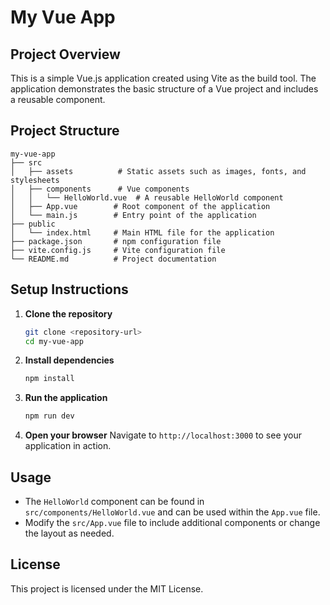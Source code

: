 # My Vue App

## Project Overview
This is a simple Vue.js application created using Vite as the build tool. The application demonstrates the basic structure of a Vue project and includes a reusable component.

## Project Structure
```
my-vue-app
├── src
│   ├── assets          # Static assets such as images, fonts, and stylesheets
│   ├── components      # Vue components
│   │   └── HelloWorld.vue  # A reusable HelloWorld component
│   ├── App.vue        # Root component of the application
│   └── main.js        # Entry point of the application
├── public
│   └── index.html     # Main HTML file for the application
├── package.json       # npm configuration file
├── vite.config.js     # Vite configuration file
└── README.md          # Project documentation
```

## Setup Instructions

1. **Clone the repository**
   ```bash
   git clone <repository-url>
   cd my-vue-app
   ```

2. **Install dependencies**
   ```bash
   npm install
   ```

3. **Run the application**
   ```bash
   npm run dev
   ```

4. **Open your browser**
   Navigate to `http://localhost:3000` to see your application in action.

## Usage
- The `HelloWorld` component can be found in `src/components/HelloWorld.vue` and can be used within the `App.vue` file.
- Modify the `src/App.vue` file to include additional components or change the layout as needed.

## License
This project is licensed under the MIT License.